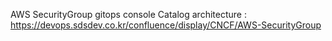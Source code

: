 AWS SecurityGroup gitops console Catalog architecture : https://devops.sdsdev.co.kr/confluence/display/CNCF/AWS-SecurityGroup